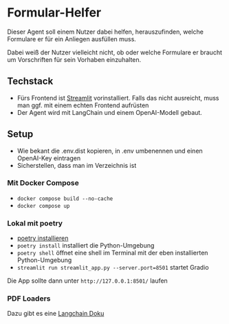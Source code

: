 # Formular-Helfer

Dieser Agent soll einem Nutzer dabei helfen, herauszufinden, welche Formulare er für ein Anliegen ausfüllen muss.

Dabei weiß der Nutzer vielleicht nicht, ob oder welche Formulare er braucht um Vorschriften für sein Vorhaben einzuhalten.


## Techstack

- Fürs Frontend ist [Streamlit](https://docs.streamlit.io/get-started/fundamentals/main-concepts#development-flow) vorinstalliert. Falls das nicht ausreicht, muss man ggf. mit einem echten Frontend aufrüsten
- Der Agent wird mit LangChain und einem OpenAI-Modell gebaut.

## Setup

- Wie bekant die .env.dist kopieren, in .env umbenennen und einen OpenAI-Key eintragen
- Sicherstellen, dass man im Verzeichnis ist

### Mit Docker Compose

- `docker compose build --no-cache`
- `docker compose up`

### Lokal mit poetry
- [poetry installieren](https://python-poetry.org/docs/#installation)
- `poetry install` installiert die Python-Umgebung
- `poetry shell` öffnet eine shell im Terminal mit der eben installierten Python-Umgebung
- `streamlit run streamlit_app.py --server.port=8501` startet Gradio

Die App sollte dann unter `http://127.0.0.1:8501/` laufen

### PDF Loaders

Dazu gibt es eine [Langchain Doku](https://python.langchain.com/docs/modules/data_connection/document_loaders/pdf)
